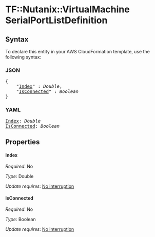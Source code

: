 # TF::Nutanix::VirtualMachine SerialPortListDefinition

## Syntax

To declare this entity in your AWS CloudFormation template, use the following syntax:

### JSON

<pre>
{
    "<a href="#index" title="Index">Index</a>" : <i>Double</i>,
    "<a href="#isconnected" title="IsConnected">IsConnected</a>" : <i>Boolean</i>
}
</pre>

### YAML

<pre>
<a href="#index" title="Index">Index</a>: <i>Double</i>
<a href="#isconnected" title="IsConnected">IsConnected</a>: <i>Boolean</i>
</pre>

## Properties

#### Index

_Required_: No

_Type_: Double

_Update requires_: [No interruption](https://docs.aws.amazon.com/AWSCloudFormation/latest/UserGuide/using-cfn-updating-stacks-update-behaviors.html#update-no-interrupt)

#### IsConnected

_Required_: No

_Type_: Boolean

_Update requires_: [No interruption](https://docs.aws.amazon.com/AWSCloudFormation/latest/UserGuide/using-cfn-updating-stacks-update-behaviors.html#update-no-interrupt)


